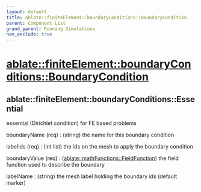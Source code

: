 ```yaml
---
layout: default
title: ablate::finiteElement::boundaryConditions::BoundaryCondition
parent: Component List
grand_parent: Running Simulations
nav_exclude: true
---
```

# [ablate::finiteElement::boundaryConditions::BoundaryCondition](./ablate::finiteElement::boundaryConditions::BoundaryCondition.html)
## ablate::finiteElement::boundaryConditions::Essential
essential (Dirichlet condition) for FE based problems

boundaryName (req) 
: (string) the name for this boundary condition

labelIds (req) 
: (int list) the ids on the mesh to apply the boundary condition

boundaryValue (req) 
: ([ablate::mathFunctions::FieldFunction](./ablate::mathFunctions::FieldFunction.html)) the field function used to describe the boundary

labelName
: (string) the mesh label holding the boundary ids (default marker)

